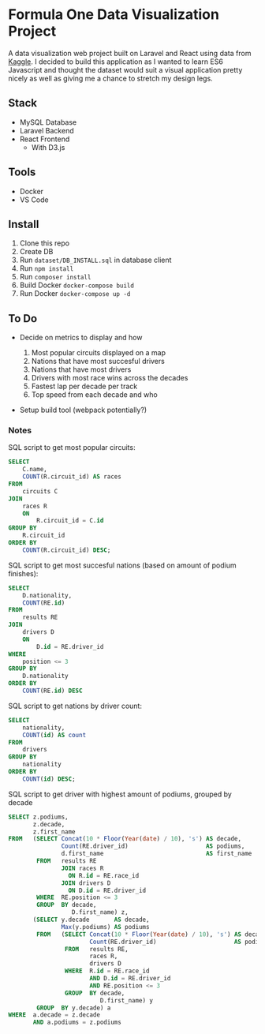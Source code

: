 # Formula One Data Visualization Project
A data visualization web project built on Laravel and React using data from [Kaggle](https://www.kaggle.com/cjgdev/formula-1-race-data-19502017). I decided to build this application as I wanted to learn ES6 Javascript and thought the dataset would suit a visual application pretty nicely as well as giving me a chance to stretch my design legs.

## Stack
- MySQL Database
- Laravel Backend
- React Frontend
    - With D3.js

## Tools
- Docker
- VS Code

## Install
1. Clone this repo
2. Create DB
3. Run `dataset/DB_INSTALL.sql` in database client
4. Run `npm install`
5. Run `composer install`
6. Build Docker `docker-compose build`
7. Run Docker `docker-compose up -d`

## To Do
- Decide on metrics to display and how
    1. Most popular circuits displayed on a map
    2. Nations that have most succesful drivers
    3. Nations that have most drivers
    4. Drivers with most race wins across the decades
	5. Fastest lap per decade per track
	6. Top speed from each decade and who

- Setup build tool (webpack potentially?)

### Notes
SQL script to get most popular circuits:
```SQL
SELECT
	C.name,
	COUNT(R.circuit_id) AS races
FROM
	circuits C
JOIN
	races R
	ON
		R.circuit_id = C.id
GROUP BY
	R.circuit_id
ORDER BY
	COUNT(R.circuit_id) DESC;
```

SQL script to get most succesful nations (based on amount of podium finishes):
```SQL
SELECT
	D.nationality,
	COUNT(RE.id)
FROM
	results RE
JOIN
	drivers D
	ON
		D.id = RE.driver_id
WHERE
	position <= 3
GROUP BY
	D.nationality
ORDER BY
	COUNT(RE.id) DESC
```

SQL script to get nations by driver count:
```SQL
SELECT
	nationality,
	COUNT(id) AS count
FROM
	drivers
GROUP BY
	nationality
ORDER BY
	COUNT(id) DESC;
```

SQL script to get driver with highest amount of podiums, grouped by decade
```SQL
SELECT z.podiums, 
       z.decade, 
       z.first_name 
FROM   (SELECT Concat(10 * Floor(Year(date) / 10), 's') AS decade, 
               Count(RE.driver_id)                      AS podiums, 
               d.first_name                             AS first_name 
        FROM   results RE 
               JOIN races R 
                 ON R.id = RE.race_id 
               JOIN drivers D 
                 ON D.id = RE.driver_id 
        WHERE  RE.position <= 3 
        GROUP  BY decade, 
                  D.first_name) z, 
       (SELECT y.decade       AS decade, 
               Max(y.podiums) AS podiums 
        FROM   (SELECT Concat(10 * Floor(Year(date) / 10), 's') AS decade, 
                       Count(RE.driver_id)                      AS podiums 
                FROM   results RE, 
                       races R, 
                       drivers D 
                WHERE  R.id = RE.race_id 
                       AND D.id = RE.driver_id 
                       AND RE.position <= 3 
                GROUP  BY decade, 
                          D.first_name) y 
        GROUP  BY y.decade) a 
WHERE  a.decade = z.decade 
       AND a.podiums = z.podiums 
```